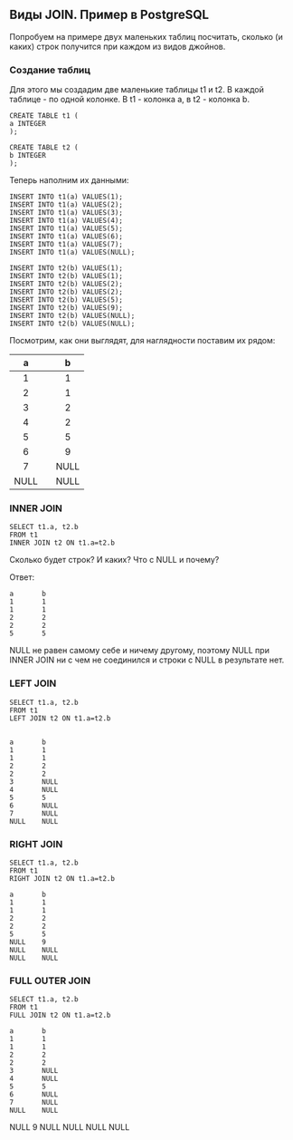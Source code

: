 ## Виды JOIN. Пример в PostgreSQL

Попробуем на примере двух маленьких таблиц посчитать, сколько (и каких) строк получится при каждом из видов джойнов.

### Создание таблиц
Для этого мы создадим две маленькие таблицы t1 и t2. В каждой таблице - по одной колонке. В t1 - колонка a, в t2 - колонка b.


    CREATE TABLE t1 (
    a INTEGER
    );
    
    CREATE TABLE t2 (
    b INTEGER
    );

Теперь наполним их данными:
    
    INSERT INTO t1(a) VALUES(1);
    INSERT INTO t1(a) VALUES(2);
    INSERT INTO t1(a) VALUES(3);
    INSERT INTO t1(a) VALUES(4);
    INSERT INTO t1(a) VALUES(5);
    INSERT INTO t1(a) VALUES(6);
    INSERT INTO t1(a) VALUES(7);
    INSERT INTO t1(a) VALUES(NULL);
    
    INSERT INTO t2(b) VALUES(1);
    INSERT INTO t2(b) VALUES(1);
    INSERT INTO t2(b) VALUES(2);
    INSERT INTO t2(b) VALUES(2);
    INSERT INTO t2(b) VALUES(5);
    INSERT INTO t2(b) VALUES(9);
    INSERT INTO t2(b) VALUES(NULL);
    INSERT INTO t2(b) VALUES(NULL);

Посмотрим, как они выглядят, для наглядности поставим их рядом: 

    
| a |  | b |
| :--------------------: | :--------------------: | :--------------------: |
| 1 |      | 1 |
| 2 |      | 1 |
| 3 |      | 2 |
| 4 |      | 2 |
| 5 |      | 5 |
| 6 |      | 9 |
| 7 |      | NULL |
| NULL |      | NULL |

### INNER JOIN

    SELECT t1.a, t2.b
    FROM t1
    INNER JOIN t2 ON t1.a=t2.b

Сколько будет строк? И каких? Что с NULL и почему?

Ответ:

    a		b
    1		1
    1		1
    2		2
    2		2
    5		5

NULL не равен самому себе и ничему другому, поэтому NULL при INNER JOIN ни с чем не соединился и строки с NULL в результате нет.

### LEFT JOIN

    SELECT t1.a, t2.b
    FROM t1
    LEFT JOIN t2 ON t1.a=t2.b


    a		b
    1		1
    1		1
    2		2
    2		2
    3		NULL
    4		NULL
    5		5
    6		NULL
    7		NULL
    NULL	NULL


### RIGHT JOIN

    SELECT t1.a, t2.b
    FROM t1
    RIGHT JOIN t2 ON t1.a=t2.b

    a		b
    1		1
    1		1
    2		2
    2		2
    5		5
    NULL	9
    NULL	NULL
    NULL	NULL

### FULL OUTER JOIN

    SELECT t1.a, t2.b
    FROM t1
    FULL JOIN t2 ON t1.a=t2.b

    a		b
    1		1
    1		1
    2		2
    2		2
    3		NULL
    4		NULL
    5		5
    6		NULL
    7		NULL
    NULL	NULL
NULL	9
NULL	NULL
NULL	NULL

